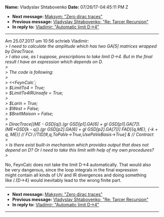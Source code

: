 **Name:** Vladyslav Shtabovenko
**Date:** 07/26/17-04:45:11 PM Z

  - **Next message:** [Maksym: "Zero dirac traces"](1294.html)
  - **Previous message:** [Vladyslav Shtabovenko: "Re: Tarcer
    Recursion"](1292.html)
  - **In reply to:** [Vladimir: "Automatic limit D-\>4"](1291.html)

-----

Am 25.07.2017 um 10:56 schrieb Vladimir:  
*\> I need to calculate the amplitude which has two GA[5]
matrices wrapped by DiracTrace.*  
*\> I also use, as I suppose, prescriptions to take limit D-\>4. But in
the final result I have an expression which depends on D.*  
*\>*  
*\> The code is following:*  
*\>*  
*\> <<FeynCalc\`;*  
*\> $LimitTo4 = True;*  
*\> $LimitTo4IRUnsafe = True;*  
*\>*  
*\> $Larin = True;*  
*\> $West = False;*  
*\> $BreitMaison = False;*  
*\>*  
*\> DiracTrace[(ME - GSD[q]).(gr
GSD[p1].GA[6] + gl
GSD[p1].GA[7]).(ME+GSD[k - q]).(gr
GSD[p2].GA[6] + gl GSD[p2].GA[7])]
FAD[{q,ME}, {-k + q, ME}] // FCI
//TID[\#,q,ToPaVe-\>True,UsePaVeBasis-\>True] & // Contract*  
*\>*  
*\> Is there exist built-in mechanism which provides output that does
not depend on D? Or I need to take this limit with help of my own
procedures?*  
*\>*  

No, FeynCalc does not take the limit D-\>4 automatically. That would
also  
be very dangerous, since the loop integrals in the final expression  
might contain all kinds of UV and IR divergences and doing something  
like /.{D-\>4} would inevitably lead to the wrong finite part.  

-----

  - **Next message:** [Maksym: "Zero dirac traces"](1294.html)
  - **Previous message:** [Vladyslav Shtabovenko: "Re: Tarcer
    Recursion"](1292.html)
  - **In reply to:** [Vladimir: "Automatic limit D-\>4"](1291.html)

-----

